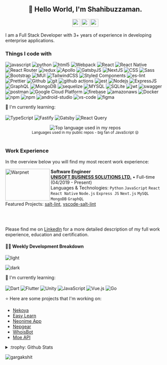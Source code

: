 <h2 align="center">👋 Hello World, I'm Shahibuzzaman.</h2>



<p align="center"><a href="https://www.twitter.com/shahibuzzaman"><img src="https://img.shields.io/badge/twitter-%231DA1F2.svg?&style=for-the-badge&logo=twitter&logoColor=white" height=25></a> <a href="https://www.linkedin.com/in/shahibuzzaman"><img src="https://img.shields.io/badge/linkedin-%230077B5.svg?&style=for-the-badge&logo=linkedin&logoColor=white" height=25></a> <a href="https://www.linkedin.com/in/shahibuzzaman"><img src="https://img.shields.io/badge/-LeetCode-FFA116?style=for-the-badge&logo=LeetCode&logoColor=black" height=25></a>  </p>


I am a Full Stack Developer with 3+ years of experience in developing enterprise applications.

<h3>Things I code with</h3>
<p>
    <img alt="javascript" src="https://img.shields.io/badge/JavaScript-323330?style=flat-squar&logo=javascript&logoColor=F7DF1E" />
    <img alt="python" src="https://img.shields.io/badge/python-3670A0?style=flat-square&logo=python&logoColor=ffdd54" />
    <img alt="html5" src="https://img.shields.io/badge/-HTML5-E34F26?style=flat-square&logo=html5&logoColor=white" />
    <img alt="Webpack" src="https://img.shields.io/badge/webpack-%238DD6F9.svg?style=flat-square&logo=webpack&logoColor=black" /> 
    <img alt="React" src="https://img.shields.io/badge/react-%2320232a.svg?style=flat-square&logo=react&logoColor=%2361DAFB" />
    <img alt="React Native" src="https://img.shields.io/badge/React_Native-20232A?style=flat-square&logo=react&logoColor=61DAFB" />
    <img alt="React Router" src="https://img.shields.io/badge/React_Router-CA4245?style=flat-square&logo=react-router&logoColor=white" />
    <img alt="redux" src="https://img.shields.io/badge/-Redux-764ABC?style=flat-square&logo=redux&logoColor=white" />
    <img alt="Apollo" src="https://img.shields.io/badge/-Apollo%20GraphQL-311C87?style=flat-square&logo=apollo-graphql&logoColor=white" />
    <img alt="GatsbyJS" src="https://img.shields.io/badge/Gatsby-663399?style=flat-square&logo=gatsby&logoColor=white" />
    <img alt="NextJS" src="https://img.shields.io/badge/Next-black?style=flat-square&logo=next.js&logoColor=white" />
    <img alt="CSS" src="https://img.shields.io/badge/CSS3-1572B6?style=flat-square&logo=css3&logoColor=white" />
    <img alt="Sass" src="https://img.shields.io/badge/-Sass-CC6699?style=flat-square&logo=sass&logoColor=white" />
    <img alt="Bootstrap" src="https://img.shields.io/badge/Bootstrap-563D7C?style=flat-square&logo=bootstrap&logoColor=white" />
    <img alt="MUI" src="https://img.shields.io/badge/MUI-%230081CB.svg?style=flat-square&logo=mui&logoColor=white" />
    <img alt="TailwindCSS" src="https://img.shields.io/badge/Tailwind_CSS-38B2AC?style=flat-square&logo=tailwind-css&logoColor=white" />
    <img alt="Styled Components" src="https://img.shields.io/badge/-Styled_Components-db7092?style=flat-square&logo=styled-components&logoColor=white" />
    <img alt="es-lint" src="https://img.shields.io/badge/ESLint-4B3263?style=flat-square&logo=eslint&logoColor=white" />
    <img alt="Prettier" src="https://img.shields.io/badge/-Prettier-F7B93E?style=flat-square&logo=prettier&logoColor=white" />
    <img alt="Github" src="https://img.shields.io/badge/GitHub-100000?style=flat-square&logo=github&logoColor=white" />
    <img alt="git" src="https://img.shields.io/badge/-Git-F05032?style=flat-square&logo=git&logoColor=white" />
    <img alt="github actions" src="https://img.shields.io/badge/-Github_Actions-2088FF?style=flat-square&logo=github-actions&logoColor=white" />
    <img alt="jest" src="https://img.shields.io/badge/Jest-323330?style=flat-square&logo=Jest&logoColor=white" />
    <img alt="Nodejs" src="https://img.shields.io/badge/node.js-6DA55F?style=flat-square&logo=node.js&logoColor=white" />
    <img alt="ExpressJS" src="https://img.shields.io/badge/express.js-%23404d59.svg?style=flat-square&logo=express&logoColor=%2361DAFB" />
    <img alt="GraphQL" src="https://img.shields.io/badge/-GraphQL-E10098?style=flat-square&logo=graphql&logoColor=white" />
    <img alt="MongoDB" src="https://img.shields.io/badge/-MongoDB-13aa52?style=flat-square&logo=mongodb&logoColor=white" />
    <img alt="sequelize" src="https://img.shields.io/badge/sequelize-323330?style=flat-square&logo=sequelize&logoColor=blue" />
    <img alt="MYSQL" src="https://img.shields.io/badge/MySQL-005C84?style=flat-square&logo=mysql&logoColor=white" />
    <img alt="SQLite" src="https://img.shields.io/badge/sqlite-%2307405e.svg?style=flat-square&logo=sqlite&logoColor=white" />
    <img alt="jwt" src="https://img.shields.io/badge/json%20web%20tokens-323330?style=flat-square&logo=json-web-tokens&logoColor=pink" />
    <img alt="swagger" src="https://img.shields.io/badge/-Swagger-%23Clojure?style=flat-squar&logo=swagger&logoColor=white" />
    <img alt="postman" src="https://img.shields.io/badge/Postman-FF6C37?style=flat-square&logo=postman&logoColor=white" />
    <img alt="Google Cloud Platform" src="https://img.shields.io/badge/-Google_Cloud_Platform-1a73e8?style=flat-square&logo=google-cloud&logoColor=white" />
    <img alt="firebase" src="https://img.shields.io/badge/Firebase-039BE5?style=flat-square&logo=Firebase&logoColor=white" />
    <img alt="amazonaws" src="https://img.shields.io/badge/Amazon_AWS-FF9900?style=flat-squar&logo=amazonaws&logoColor=white" />
    <img alt="Docker" src="https://img.shields.io/badge/-Docker-46a2f1?style=flat-square&logo=docker&logoColor=white" />
    <img alt="npm" src="https://img.shields.io/badge/-NPM-CB3837?style=flat-square&logo=npm&logoColor=white" />
    <img alt="npm" src="https://img.shields.io/badge/yarn-%232C8EBB.svg?style=flat-square&logo=yarn&logoColor=white" />
    <img alt="android-studio" src="https://img.shields.io/badge/Android_Studio-32DE84?style=flat-square&logo=android-studio&logoColor=white" />
    <img alt="vs-code" src="https://img.shields.io/badge/Visual_Studio_Code-0078D4?style=flat-square&logo=visual%20studio%20code&logoColor=white" />
    <img alt="figma" src="https://img.shields.io/badge/figma-%23F24E1E.svg?style=flat-square&logo=figma&logoColor=white" />
    


  
</p>

:page_with_curl: I'm currently learning:
<br><br>
![TypeScript](https://img.shields.io/badge/typescript-%23007ACC.svg?style=flat-square&logo=typescript&logoColor=white)
![Fastify](https://img.shields.io/badge/fastify-%23000000.svg?style=flat-square&logo=fastify&logoColor=white)
![Gatsby](https://img.shields.io/badge/Gatsby-%23663399.svg?style=flat-square&logo=gatsby&logoColor=white)
![React Query](https://img.shields.io/badge/-React%20Query-FF4154?style=flat-square&logo=react%20query&logoColor=white)

<div align="center">
  <img width="" src="https://github-readme-stats.vercel.app/api/top-langs/?username=shahibuzzaman&layout=compact&hide_title=1&card_width=300" alt="Top language used in my repos" />
  <br />
  <small>Languages used in my public repos - big fan of JavaScript 😛</small>
  <br />
  <br />
</div>

### Work Experience
In the overview below you will find my most recent work experience:


[<img align="left" height="100px" width="140px" alt="Warpnet" src="https://i.postimg.cc/Nf2dmnmC/UBS-LOGO.jpg"/>](https://warpnet.nl/)

**Software Engineer** \
[**UNISOFT BUSINESS SOLUTIONS LTD.**](https://ubs-bd.com/) • Full-time (04/2019 - Present) \
Languages & Technologies: `Python` `JavaScript` `React` `React Native` `Node.js` `Express JS` `Next.js` `MySQL` `MongoDB` `GraphQL` \
Featured Projects: [salt-lint](https://github.com/warpnet/salt-lint), [vscode-salt-lint](https://github.com/warpnet/vscode-salt-lint)
<br/>


<br/>
<br/>

Please find me on [LinkedIn](https://www.linkedin.com/in/roaldnefs/) for a more detailed description of my full work experience, education and certification.

#### 🏊‍♂️ Weekly Development Breakdown

![light](https://raw.githubusercontent.com/shahibuzzaman/shahibuzzaman/master/images/wakatime_weekly_language_stats.svg#gh-light-mode-only)

![dark](https://raw.githubusercontent.com/shahibuzzaman/shahibuzzaman/master/images/wakatime_weekly_language_stats_black.svg#gh-dark-mode-only)

:page_with_curl: I'm currently learning:
<br><br>
![Dart](https://img.shields.io/badge/dart-%230175C2.svg?style=for-the-badge&logo=dart&logoColor=white)
![Flutter](https://img.shields.io/badge/Flutter-%2302569B.svg?style=for-the-badge&logo=Flutter&logoColor=white)
![Unity](https://img.shields.io/badge/unity-%23000000.svg?style=for-the-badge&logo=unity&logoColor=white)
![JavaScript](https://img.shields.io/badge/javascript-%23323330.svg?style=for-the-badge&logo=javascript&logoColor=%23F7DF1E)
![Vue.js](https://img.shields.io/badge/vuejs-%2335495e.svg?style=for-the-badge&logo=vuedotjs&logoColor=%234FC08D)
![Go](https://img.shields.io/badge/go-%2300ADD8.svg?style=for-the-badge&logo=go&logoColor=white)

:star: Here are some projects that I'm working on:
- [Nekoya](https://github.com/Nekoya-Site)
- [Easy Learn](https://github.com/Easy-Learn/App/releases/tag/v1.0.1)
- [Neonime App](https://install.appcenter.ms/users/moepoi/apps/neonime/distribution_groups/public)
- [Nepgear](https://t.me/NepgearBot)
- [WhoisBot](https://t.me/WhoisBot)
- [Moe API](https://beta.moe.team)

<details>
<summary>:trophy: Github Stats</summary>
<img src="https://github-readme-stats.vercel.app/api?username=shahibuzzaman&amp;show_icons=true" alt="GitHub Stats">
<img src="https://github-profile-trophy.vercel.app/?username=shahibuzzaman">
</details>

<p align="left">
  <img
    src="https://komarev.com/ghpvc/?username=shahibuzzaman"
    alt="gargakshit"
  />
</p>

